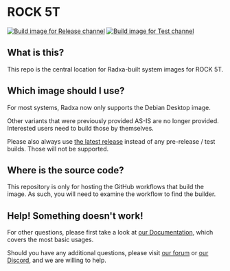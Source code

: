 # ROCK 5T
[![Build image for Release channel](https://github.com/radxa-build/rock-5t/actions/workflows/build.yaml/badge.svg)](https://github.com/radxa-build/rock-5t/actions/workflows/build.yaml) [![Build image for Test channel](https://github.com/radxa-build/rock-5t/actions/workflows/test.yaml/badge.svg)](https://github.com/radxa-build/rock-5t/actions/workflows/test.yaml)

## What is this?

This repo is the central location for Radxa-built system images for ROCK 5T.

## Which image should I use?

For most systems, Radxa now only supports the Debian Desktop image.

Other variants that were previously provided AS-IS are no longer provided. Interested users need to build those by themselves.

Please also always use [the latest release](https://github.com/radxa-build/rock-5t/releases/latest) instead of any pre-release / test builds. Those will not be supported.

## Where is the source code?

This repository is only for hosting the GitHub workflows that build the image. As such, you will need to examine the workflow to find the builder.

## Help! Something doesn't work!

For other questions, please first take a look at [our Documentation](https://docs.radxa.com), which covers the most basic usages.

Should you have any additional questions, please visit [our forum](https://forum.radxa.com/) or [our Discord](https://rock.sh/go), and we are willing to help.

